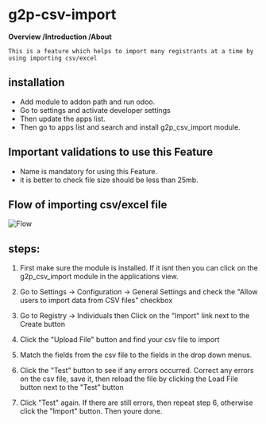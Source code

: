 # **g2p-csv-import**

**Overview /Introduction /About**

    This is a feature which helps to import many registrants at a time by using importing csv/excel

## installation
- Add module to addon path and run odoo.
- Go to settings and activate developer settings
- Then update the apps list.
- Then go to apps list and search and install g2p_csv_import module.

## Important  validations to use this Feature 
  - Name is mandatory for using this Feature.
  - it is better to check file size should be less than 25mb.

## **Flow of importing csv/excel file**
![Flow](/home/ramakrishna/Desktop/openg2p/openg2p-csv-import/g2p_csv_import/flow.png)


## **steps:**
1.  First make sure the  module is installed. If it isnt then you can click on the g2p_csv_import module in the applications view.

2. Go to Settings -> Configuration -> General Settings and check the "Allow users to import data from CSV files" checkbox

3. Go to Registry -> Individuals then Click on the "Import" link next to the Create button

4. Click the "Upload File" button and find your csv file to import

5. Match the fields from the csv file to the fields in the drop down menus.

6. Click the "Test" button to see if any errors occurred. Correct any errors on the csv file, save it, then reload the file by clicking the Load File button next to the "Test" button

7. Click "Test" again. If there are still errors, then repeat step 6, otherwise click the "Import" button. Then youre done.








